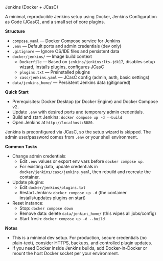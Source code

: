 Jenkins (Docker + JCasC)

A minimal, reproducible Jenkins setup using Docker, Jenkins Configuration as Code (JCasC), and a small set of core plugins.

**Structure**
- `compose.yaml` — Docker Compose service for Jenkins
- `.env` — Default ports and admin credentials (dev only)
- `.gitignore` — Ignore OS/IDE files and persistent data
- `docker/jenkins/` — Image build context
  - `Dockerfile` — Based on `jenkins/jenkins:lts-jdk17`, disables setup wizard, installs plugins, configures JCasC
  - `plugins.txt` — Preinstalled plugins
  - `casc/jenkins.yaml` — JCasC config (admin, auth, basic settings)
- `data/jenkins_home/` — Persistent Jenkins data (gitignored)

**Quick Start**
- Prerequisites: Docker Desktop (or Docker Engine) and Docker Compose v2.
- Update `.env` with desired ports and temporary admin credentials.
- Build and start Jenkins: `docker compose up -d --build`
- Open Jenkins at `http://localhost:8080`.

Jenkins is preconfigured via JCasC, so the setup wizard is skipped. The admin user/password comes from `.env` or your shell environment.

**Common Tasks**
- Change admin credentials:
  - Edit `.env` values or export env vars before `docker compose up`.
  - For existing data, update credentials in `docker/jenkins/casc/jenkins.yaml`, then rebuild and recreate the container.
- Update plugins:
  - Edit `docker/jenkins/plugins.txt`
  - Restart Jenkins: `docker compose up -d` (the container installs/updates plugins on start)
- Reset instance:
  - Stop: `docker compose down`
  - Remove data: delete `data/jenkins_home/` (this wipes all jobs/config)
  - Start fresh: `docker compose up -d --build`

**Notes**
- This is a minimal dev setup. For production, secure credentials (no plain-text), consider HTTPS, backups, and controlled plugin updates.
- If you need Docker inside Jenkins builds, add Docker-in-Docker or mount the host Docker socket per your environment.
